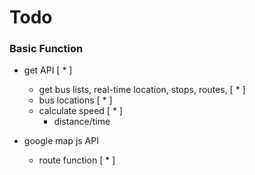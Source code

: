 # Todo

### Basic Function

- get API [ * ]

  - get bus lists, real-time location, stops, routes, [ * ]
  - bus locations [ * ]
  - calculate speed [ * ]
    - distance/time

- google map js API
  - route function [ * ]
